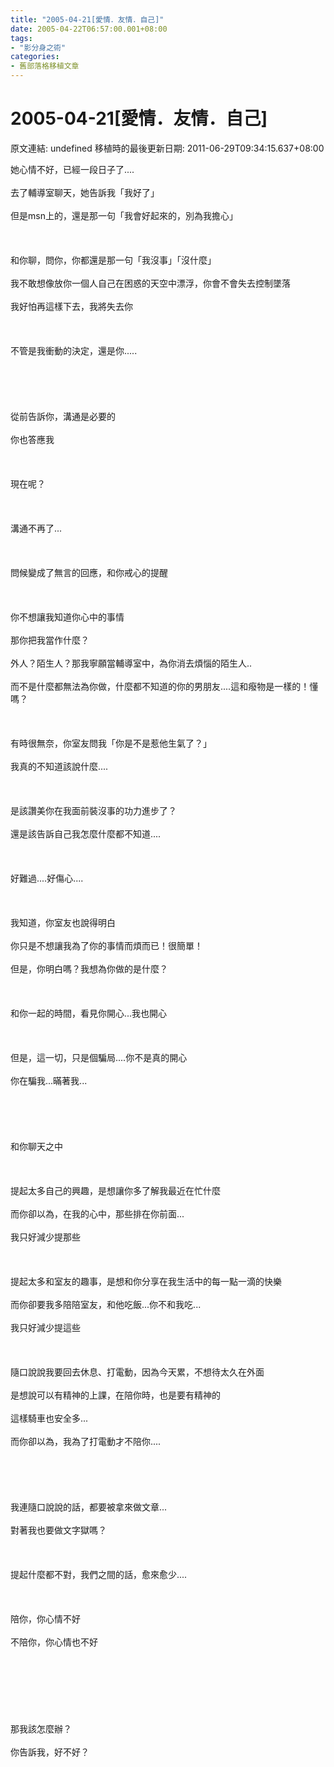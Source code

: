 ```yaml
---
title: "2005-04-21[愛情．友情．自己]"
date: 2005-04-22T06:57:00.001+08:00
tags: 
- "影分身之術"
categories:
- 舊部落格移植文章
---
```


# 2005-04-21[愛情．友情．自己]

原文連結: undefined
移植時的最後更新日期: 2011-06-29T09:34:15.637+08:00

她心情不好，已經一段日子了....<br /><br />去了輔導室聊天，她告訴我「我好了」<br /><br />但是msn上的，還是那一句「我會好起來的，別為我擔心」<br /><br /><br /><br />和你聊，問你，你都還是那一句「我沒事」「沒什麼」<br /><br />我不敢想像放你一個人自己在困惑的天空中漂浮，你會不會失去控制墜落<br /><br />我好怕再這樣下去，我將失去你<br /><br /><br /><br />不管是我衝動的決定，還是你.....<br /><br /><br /><br /><br /><br />從前告訴你，溝通是必要的<br /><br />你也答應我<br /><br /><br /><br />現在呢？<br /><br /><br /><br />溝通不再了...<br /><br /><br /><br />問候變成了無言的回應，和你戒心的提醒<br /><br /><br /><br />你不想讓我知道你心中的事情<br /><br />那你把我當作什麼？<br /><br />外人？陌生人？那我寧願當輔導室中，為你消去煩惱的陌生人..<br /><br />而不是什麼都無法為你做，什麼都不知道的你的男朋友....這和癈物是一樣的！懂嗎？<br /><br /><br /><br />有時很無奈，你室友問我「你是不是惹他生氣了？」<br /><br />我真的不知道該說什麼....<br /><br /><br /><br />是該讚美你在我面前裝沒事的功力進步了？<br /><br />還是該告訴自己我怎麼什麼都不知道....<br /><br /><br /><br />好難過....好傷心....<br /><br /><br /><br />我知道，你室友也說得明白<br /><br />你只是不想讓我為了你的事情而煩而已！很簡單！<br /><br />但是，你明白嗎？我想為你做的是什麼？<br /><br /><br /><br />和你一起的時間，看見你開心...我也開心<br /><br /><br /><br />但是，這一切，只是個騙局....你不是真的開心<br /><br />你在騙我...暪著我...<br /><br /><br /><br /><br /><br />和你聊天之中<br /><br /><br /><br />提起太多自己的興趣，是想讓你多了解我最近在忙什麼<br /><br />而你卻以為，在我的心中，那些排在你前面...<br /><br />我只好減少提那些<br /><br /><br /><br />提起太多和室友的趣事，是想和你分享在我生活中的每一點一滴的快樂<br /><br />而你卻要我多陪陪室友，和他吃飯...你不和我吃...<br /><br />我只好減少提這些<br /><br /><br /><br />隨口說說我要回去休息、打電動，因為今天累，不想待太久在外面<br /><br />是想說可以有精神的上課，在陪你時，也是要有精神的<br /><br />這樣騎車也安全多...<br /><br />而你卻以為，我為了打電動才不陪你....<br /><br /><br /><br /><br /><br />我連隨口說說的話，都要被拿來做文章...<br /><br />對著我也要做文字獄嗎？<br /><br /><br /><br />提起什麼都不對，我們之間的話，愈來愈少....<br /><br /><br /><br />陪你，你心情不好<br /><br />不陪你，你心情也不好<br /><br /><br /><br /><br /><br /><br /><br />那我該怎麼辦？<br /><br />你告訴我，好不好？
